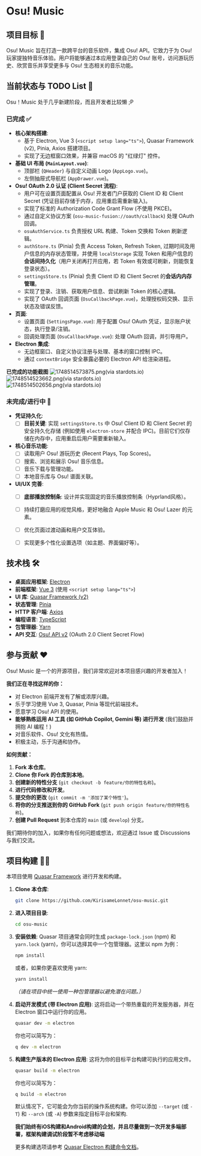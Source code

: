 # Osu! Music

## 项目目标 🚀

Osu! Music 旨在打造一款跨平台的音乐软件，集成 Osu! API。它致力于为 Osu! 玩家提独特音乐体验。用户将能够通过本应用登录自己的 Osu! 账号，访问游玩历史、欣赏音乐并享受更多与 Osu! 生态相关的音乐功能。

## 当前状态与 TODO List 📝
Osu！Music 处于几乎新建阶段，而且开发者比较懒 ;P

### 已完成 ✅

*   **核心架构搭建**:
    *   基于 Electron, Vue 3 (`<script setup lang="ts">`), Quasar Framework (v2), Pinia, Axios 搭建项目。
    *   实现了无边框窗口效果，并兼容 macOS 的 "红绿灯" 控件。
*   **基础 UI 布局 (`MainLayout.vue`)**:
    *   顶部栏 (`QHeader`) 与自定义动画 Logo (`AppLogo.vue`)。
    *   左侧抽屉式导航栏 (`AppDrawer.vue`)。
*   **Osu! OAuth 2.0 认证 (Client Secret 流程)**:
    *   用户可在设置页面配置从 Osu! 开发者门户获取的 Client ID 和 Client Secret (凭证目前存储于内存，应用重启需重新输入)。
    *   实现了标准的 Authorization Code Grant Flow (不使用 PKCE)。
    *   通过自定义协议方案 (`osu-music-fusion://oauth/callback`) 处理 OAuth 回调。
    *   `osuAuthService.ts` 负责授权 URL 构建、Token 交换和 Token 刷新逻辑。
    *   `authStore.ts` (Pinia) 负责 Access Token, Refresh Token, 过期时间及用户信息的内存状态管理，并使用 `localStorage` 实现 Token 和用户信息的**会话间持久化**（用户关闭再打开应用，若 Token 有效或可刷新，则能恢复登录状态）。
    *   `settingsStore.ts` (Pinia) 负责 Client ID 和 Client Secret 的**会话内内存管理**。
    *   实现了登录、注销、获取用户信息、尝试刷新 Token 的核心逻辑。
    *   实现了 OAuth 回调页面 (`OsuCallbackPage.vue`)，处理授权码交换、显示状态及错误反馈。
*   **页面**:
    *   设置页面 (`SettingsPage.vue`): 用于配置 Osu! OAuth 凭证，显示账户状态，执行登录/注销。
    *   回调处理页面 (`OsuCallbackPage.vue`): 处理 OAuth 回调，并引导用户。
*   **Electron 集成**:
    *   无边框窗口、自定义协议注册与处理、基本的窗口控制 IPC。
    *   通过 `contextBridge` 安全暴露必要的 Electron API 给渲染进程。

**已完成的功能截图**
![1748514573875.png(via stardots.io)](https://i.stardots.io/chris/1748514573875.png "1748514573875.png(via stardots.io)")
![1748514523662.png(via stardots.io)](https://i.stardots.io/chris/1748514523662.png "1748514523662.png(via stardots.io)")
![1748514502656.png(via stardots.io)](https://i.stardots.io/chris/1748514502656.png "1748514502656.png(via stardots.io)")

### 未完成/进行中 🚧

*   **凭证持久化**:
    *   [ ] **目前关键**: 实现 `settingsStore.ts` 中 Osu! Client ID 和 Client Secret 的安全持久化存储 (例如使用 `electron-store` 并配合 IPC)。目前它们仅存储在内存中，应用重启后用户需要重新输入。
*   **核心音乐功能**:
    *   [ ] 读取用户 Osu! 游玩历史 (Recent Plays, Top Scores)。
    *   [ ] 搜索、浏览和展示 Osu! 音乐信息。
    *   [ ] 音乐下载与管理功能。
    *   [ ] 本地音乐库与 Osu! 谱面关联。
*   **UI/UX 完善**:
    *   [ ] **底部播放控制条**: 设计并实现固定的音乐播放控制条（Hyprland风格）。
    *   [ ] 持续打磨应用的视觉风格，更好地融合 Apple Music 和 Osu! Lazer 的元素。
    *   [ ] 优化页面过渡动画和用户交互体验。
    *   [ ] 实现更多个性化设置选项（如主题、界面偏好等）。
 
    
## 技术栈 🛠️

*   **桌面应用框架**: [Electron](https://www.electronjs.org/)
*   **前端框架**: [Vue 3](https://vuejs.org/) (使用 `<script setup lang="ts">`)
*   **UI 库**: [Quasar Framework (v2)](https://quasar.dev/)
*   **状态管理**: [Pinia](https://pinia.vuejs.org/)
*   **HTTP 客户端**: [Axios](https://axios-http.com/)
*   **编程语言**: [TypeScript](https://www.typescriptlang.org/)
*   **包管理器**: [Yarn](https://yarnpkg.com/)
*   **API 交互**: [Osu! API v2](https://osu.ppy.sh/docs/index.html) (OAuth 2.0 Client Secret Flow)

## 参与贡献 ❤️

Osu! Music 是一个的开源项目，我们非常欢迎对本项目感兴趣的开发者加入！

**我们正在寻找这样的你：**

*   对 Electron 前端开发有了解或浓厚兴趣。
*   乐于学习使用 Vue 3, Quasar, Pinia 等现代前端技术。
*   愿意学习 Osu! API 的使用。
*   **能够熟练运用 AI 工具 (如 GitHub Copilot, Gemini 等) 进行开发** (我们鼓励并拥抱 AI 编程！)
*   对音乐软件、Osu! 文化有热情。
*   积极主动，乐于沟通和协作。

**如何贡献：**

1.  **Fork 本仓库**。
2.  **Clone 你 Fork 的仓库到本地**。
3.  **创建新的特性分支** (`git checkout -b feature/你的特性名称`)。
4.  **进行代码修改和开发**。
5.  **提交你的更改** (`git commit -m '添加了某个特性'`)。
6.  **将你的分支推送到你的 GitHub Fork** (`git push origin feature/你的特性名称`)。
7.  **创建 Pull Request** 到本仓库的 `main` (或 `develop`) 分支。


我们期待你的加入，如果你有任何问题或想法，欢迎通过 Issue 或 Discussions 与我们交流。

## 项目构建 🧑‍💻

本项目使用 [Quasar Framework](https://quasar.dev/) 进行开发和构建。

1.  **Clone 本仓库**:
    ```bash
    git clone https://github.com/KirisameLonnet/osu-music.git
    ```
2.  **进入项目目录**:
    ```bash
    cd osu-music
    ```
3.  **安装依赖**:
    Quasar 项目通常会同时生成 `package-lock.json` (npm) 和 `yarn.lock` (yarn)，你可以选择其中一个包管理器。这里以 npm 为例：
    ```bash
    npm install
    ```
    或者，如果你更喜欢使用 yarn:
    ```bash
    yarn install
    ```
    *（请在项目中统一使用一种包管理器以避免潜在问题。）*

4.  **启动开发模式 (带 Electron 应用)**:
    这将启动一个带热重载的开发服务器，并在 Electron 窗口中运行你的应用。
    ```bash
    quasar dev -m electron
    ```
    你也可以简写为：
    ```bash
    q dev -m electron
    ```

5.  **构建生产版本的 Electron 应用**:
    这将为你的目标平台构建可执行的应用文件。
    ```bash
    quasar build -m electron
    ```
    你也可以简写为：
    ```bash
    q build -m electron
    ```
    默认情况下，它可能会为你当前的操作系统构建。你可以添加 `--target` (或 `-T`) 和 `--arch` (或 `-A`) 参数来指定目标平台和架构.
    
    **我们始终有iOS构建和Android构建的企划，并且尽量做到一次开发多端部署，框架构建调试阶段暂不考虑移动端**
    
    更多构建选项请参考 [Quasar Electron 构建命令文档](https://quasar.dev/quasar-cli-vite/developing-electron-apps/build-commands)。


